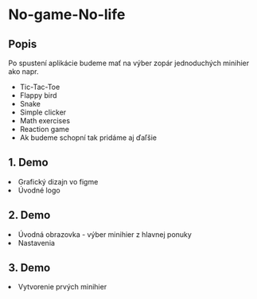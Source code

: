# No-game-No-life
<h2> Popis </h2>
Po spustení aplikácie budeme mať na výber zopár jednoduchých minihier ako napr. 
<ul>
            <li>Tic-Tac-Toe</li>
            <li>Flappy bird</li>
            <li>Snake </li>
            <li>Simple clicker</li>
            <li>Math exercises</li>
            <li>Reaction game</li>
            <li>Ak budeme schopní tak pridáme aj ďaľšie</li>
  </ul>
  <h2> 1. Demo </h2>
  <li>Grafický dizajn vo figme</li>
  <li>Úvodné logo</li>
  <h2> 2. Demo </h2>
  <li>Úvodná obrazovka - výber minihier z hlavnej ponuky</li>
  <li>Nastavenia</li>
  <h2> 3. Demo </h2>
  <li>Vytvorenie prvých minihier</li>

